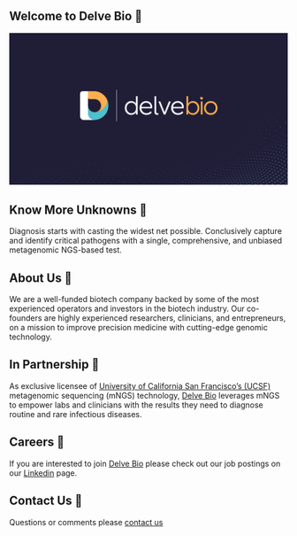## Welcome to Delve Bio 👋

![Delve Bio Logo Background Image](https://github.com/delvebio/.github/blob/main/profile/delvebiologobackground.png?raw=true)
## Know More Unknowns 🧪
Diagnosis starts with casting the widest net possible. Conclusively capture and identify critical pathogens with a single, comprehensive, and unbiased metagenomic NGS-based test.

## About Us 🧬
We are a well-funded biotech company backed by some of the most experienced operators and investors in the biotech industry. Our co-founders are highly experienced researchers, clinicians, and entrepreneurs, on a mission to improve precision medicine with cutting-edge genomic technology.

## In Partnership 🤝
As exclusive licensee of [University of California San Francisco’s (UCSF)](https://ucsf.edu/)  metagenomic sequencing (mNGS) technology, [Delve Bio](https://www.delve.bio) leverages mNGS to empower labs and clinicians with the results they need to diagnose routine and rare infectious diseases.

## Careers 💼
If you are interested to join [Delve Bio](https://www.delve.bio) please check out our job postings on our [Linkedin](https://www.linkedin.com/company/delve-bio/jobs/) page.

## Contact Us 💬
Questions or comments please [contact us](mailto:software@delve.bio)